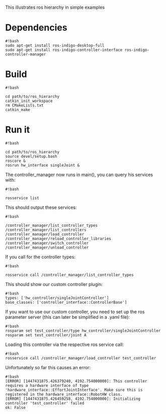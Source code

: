 This illustrates ros hierarchy in simple examples

# Dependencies #

```
#!bash
sudo apt-get install ros-indigo-desktop-full
sudo apt-get install ros-indigo-controller-interface ros-indigo-controller-manager
```

# Build #

```
#!bash

cd path/to/ros_hierarchy
catkin_init_workspace
rm CMakeLists.txt
catkin_make
```

# Run it #
```
#!bash

cd path/to/ros_hierarchy
source devel/setup.bash
roscore &
rosrun hw_interface singleJoint &
```
The controller_manager now runs in main(), you can query his services with:
```
#!bash

rosservice list
```
This should output these services:
```
#!bash

/controller_manager/list_controller_types
/controller_manager/list_controllers
/controller_manager/load_controller
/controller_manager/reload_controller_libraries
/controller_manager/switch_controller
/controller_manager/unload_controller
```
If you call for the controller types:
```
#!bash

rosservice call /controller_manager/list_controller_types
```
This should show our custom controller plugin:
```
#!bash
types: ['hw_controller/singleJointController']
base_classes: ['controller_interface::ControllerBase']
```
If you want to use our custom controller, you need to set up the ros parameter server (this can later be simplified in a .yaml file):
```
#!bash
rosparam set test_controller/type hw_controller/singleJointController
rosparam set test_controller/joint A
```
Loading this controller via the respective ros service call:
```
#!bash
rosservice call /controller_manager/load_controller test_controller
```
Unfortunately so far this causes an error:
```
#!bash
[ERROR] [1447431875.426379240, 4192.754000000]: This controller requires a hardware interface of type 'hardware_interface::EffortJointInterface'. Make sure this is registered in the hardware_interface::RobotHW class.
[ERROR] [1447431875.426459258, 4192.754000000]: Initializing controller 'test_controller' failed
ok: False
```
